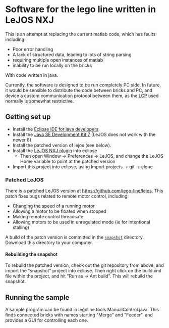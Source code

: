 # Software for the lego line written in LeJOS NXJ

This is an attempt at replacing the current matlab code, which has faults including:
* Poor error handling
* A lack of structured data, leading to lots of string parsing
* requiring multiple open instances of matlab
* inability to be run locally on the bricks

With code written in java.

Currently, the software is designed to be run completely PC side. In future, it would be sensible to distribute the code between bricks and PC, and device a custom communication protocol between them, as the <acronym title="Lego Communication Protocol">LCP</acronym> used normally is somewhat restrictive.

## Getting set up

* Install the [Eclipse IDE for java developers](http://www.eclipse.org/downloads/packages/eclipse-ide-java-developers/marsr)
* Install the [Java SE Development Kit 7](http://www.oracle.com/technetwork/java/javase/downloads/jdk7-downloads-1880260.html) (LeJOS does not work with the newer 8)
* Install the patched version of lejos (see below).
* Install the [LeJOS NXJ plugin](http://www.lejos.org/nxt/nxj/tutorial/Preliminaries/UsingEclipse.htm) into eclipse
  * Then open Window → Preferences → LeJOS, and change the LeJOS Home variable to point at the patched version
* Import this project into eclipse, using Import projects → git → clone

### Patched LeJOS

There is a patched LeJOS version at https://github.com/lego-line/lejos. This patch fixes bugs related to remote motor control, including:
* Changing the speed of a running motor
* Allowing a motor to be floated when stopped
* Making remote control threadsafe
* Allowing motors to be used in unregulated mode  (ie for intentional stalling)

A build of the patch version is committed in the [`snapshot`](https://github.com/lego-line/lejos/tree/master/snapshot) directory. Download this directory to your computer.


#### Rebuilding the snapshot

To rebuild the patched version, check out the git repository from above, and import the "snapshot" project into eclipse. Then right click on the build.xml file within the project, and hit "Run as → Ant build".
This will rebuild the snapshot.


## Running the sample

A sample program can be found in legoline.tools.ManualControl.java. This finds connected bricks with names starting "Merge" and "Feeder", and provides a GUI for controlling each one.
